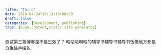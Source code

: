 ```yaml
---
title: "Third"
date: 2019-04-24T10:13:13+08:00
draft: false
categories: [development, publishing]
tags: [hugo,content,static site generator]
---
```

测试第三篇博客是不是生效了？ 哈哈哈啊哈的辅导书辅导书辅导书饭撒地方都是负担绘声绘色

